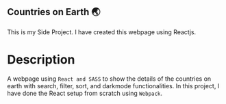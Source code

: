 ## Countries on Earth :earth_asia:

This is my Side Project.
I have created this webpage using Reactjs.

# Description
A webpage using `React and SASS` to show the details of the countries on earth with search, filter, sort, and darkmode functionalities.
In this project, I have done the React setup from scratch using `Webpack`.



